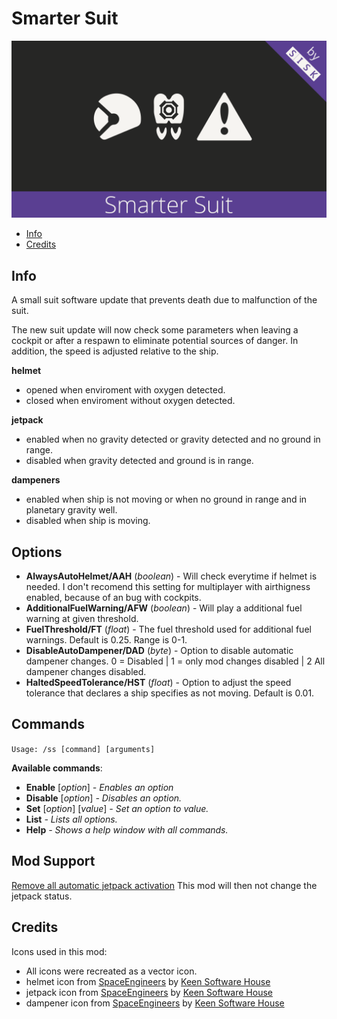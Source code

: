 # Smarter Suit
![SmarterSuit](./Mod/thumb.png)

* [Info](#info)
* [Credits](#credits)

## Info

A small suit software update that prevents death due to malfunction of the suit.

The new suit update will now check some parameters when leaving a cockpit or after a respawn to eliminate potential sources of danger.
In addition, the speed is adjusted relative to the ship.

**helmet**
* opened when enviroment with oxygen detected.
* closed when enviroment without oxygen detected.

**jetpack**
* enabled when no gravity detected or gravity detected and no ground in range.
* disabled when gravity detected and ground is in range.

**dampeners** 
* enabled when ship is not moving or when no ground in range and in planetary gravity well.
* disabled when ship is moving.

## Options

* **AlwaysAutoHelmet/AAH** (*boolean*) - Will check everytime if helmet is needed. I don't recomend this setting for multiplayer with airthigness enabled, because of an bug with cockpits.
* **AdditionalFuelWarning/AFW** (*boolean*) - Will play a additional fuel warning at given threshold.
* **FuelThreshold/FT** (*float*) - The fuel threshold used for additional fuel warnings. Default is 0.25. Range is 0-1.
* **DisableAutoDampener/DAD** (*byte*) - Option to disable automatic dampener changes. 0 = Disabled | 1 = only mod changes disabled | 2 All dampener changes disabled.
* **HaltedSpeedTolerance/HST** (*float*) - Option to adjust the speed tolerance that declares a ship specifies as not moving. Default is 0.01.

## Commands

`Usage: /ss [command] [arguments]`

**Available commands**:
* **Enable** [*option*] *- Enables an option*
* **Disable** [*option*] *- Disables an option.*
* **Set** [*option*] [*value*] *- Set an option to value.*
* **List** *- Lists all options.*
* **Help** *- Shows a help window with all commands.*

## Mod Support

[Remove all automatic jetpack activation](https://steamcommunity.com/sharedfiles/filedetails/?id=782845808) This mod will then not change the jetpack status.

## Credits

Icons used in this mod:
* All icons were recreated as a vector icon.
* helmet icon from [SpaceEngineers](https://www.spaceengineersgame.com) by [Keen Software House](https://www.keenswh.com)
* jetpack icon from [SpaceEngineers](https://www.spaceengineersgame.com) by [Keen Software House](https://www.keenswh.com)
* dampener icon from [SpaceEngineers](https://www.spaceengineersgame.com) by [Keen Software House](https://www.keenswh.com)
  
